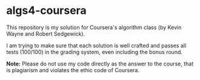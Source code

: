algs4-coursera
==============

This repository is my solution for Coursera's algorithm class (by Kevin Wayne and Robert Sedgewick).

I am trying to make sure that each solution is well crafted and passes all tests (100/100) in the grading system,
even including the bonus round.

**Note:** Please do not use my code directly as the answer to the course, that is plagiarism and violates the ethic code
of Coursera.